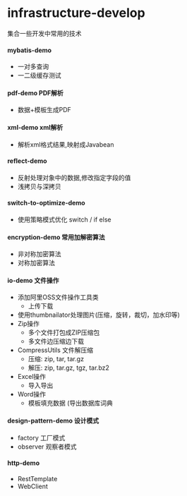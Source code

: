 # infrastructure-develop
集合一些开发中常用的技术

#### mybatis-demo
- 一对多查询
- 一二级缓存测试

#### pdf-demo PDF解析
- 数据+模板生成PDF

#### xml-demo xml解析
- 解析xml格式结果,映射成Javabean

#### reflect-demo
- 反射处理对象中的数据,修改指定字段的值
- 浅拷贝与深拷贝

#### switch-to-optimize-demo
- 使用策略模式优化 switch / if else

#### encryption-demo 常用加解密算法
- 非对称加密算法
- 对称加密算法

#### io-demo 文件操作
- 添加阿里OSS文件操作工具类
  - 上传下载
- 使用thumbnailator处理图片(压缩，旋转，裁切，加水印等)
- Zip操作
  - 多个文件打包成ZIP压缩包
  - 多文件边压缩边下载
- CompressUtils 文件解压缩
  - 压缩: zip, tar, tar.gz
  - 解压: zip, tar.gz, tgz, tar.bz2
- Excel操作
  - 导入导出
- Word操作
  - 模板填充数据  (导出数据库词典

#### design-pattern-demo 设计模式
- factory 工厂模式
- observer 观察者模式

#### http-demo
- RestTemplate
- WebClient

